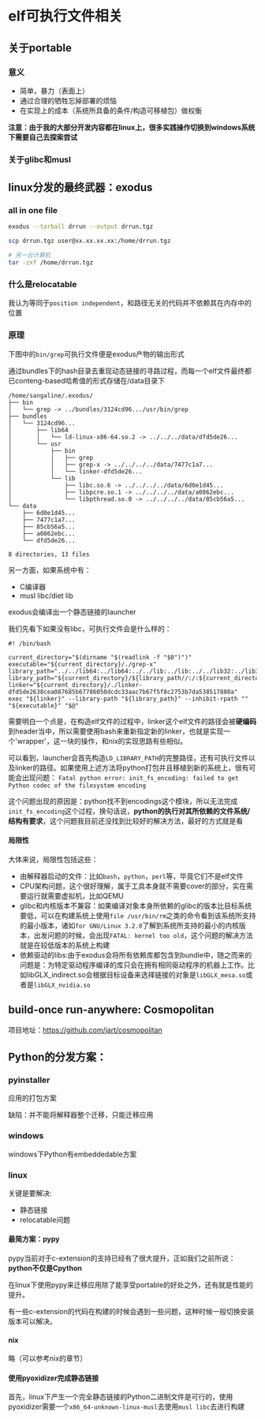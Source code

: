 # elf可执行文件相关

## 关于portable

### 意义
* 简单，暴力（表面上）
* 通过合理的牺牲忘掉部署的烦恼
* 在实现上的成本（系统所具备的条件/构造可移植包）做权衡

**注意：由于我的大部分开发内容都在linux上，很多实践操作切换到windows系统下需要自己去探索尝试**



### 关于glibc和musl


## linux分发的最终武器：exodus

### all in one file
```bash
exodus --tarball drrun --output drrun.tgz

scp drrun.tgz user@xx.xx.xx.xx:/home/drrun.tgz

# 另一台计算机
tar -zxf /home/drrun.tgz
```

### 什么是relocatable

我认为等同于`position independent`，和路径无关的代码并不依赖其在内存中的位置



### 原理

下图中的`bin/grep`可执行文件便是exodus产物的输出形式

通过bundles下的hash目录去重现动态链接的寻路过程，而每一个elf文件最终都已conteng-based哈希值的形式存储在/data目录下

```shell
/home/sangaline/.exodus/
├── bin
│   └── grep -> ../bundles/3124cd96.../usr/bin/grep
├── bundles
│   └── 3124cd96...
│       ├── lib64
│       │   └── ld-linux-x86-64.so.2 -> ../../../data/dfd5de26...
│       └── usr
│           ├── bin
│           │   ├── grep
│           │   ├── grep-x -> ../../../../data/7477c1a7...
│           │   └── linker-dfd5de26...
│           └── lib
│               ├── libc.so.6 -> ../../../../data/6d0e1d45...
│               ├── libpcre.so.1 -> ../../../../data/a0862ebc...
│               └── libpthread.so.0 -> ../../../../data/85cb56a5...
└── data
    ├── 6d0e1d45...
    ├── 7477c1a7...
    ├── 85cb56a5...
    ├── a0862ebc...
    └── dfd5de26...

8 directories, 13 files
```


另一方面，如果系统中有：

* C编译器
* musl libc/diet lib

exodus会编译出一个静态链接的launcher



我们先看下如果没有libc，可执行文件会是什么样的：

```shell
#! /bin/bash

current_directory="$(dirname "$(readlink -f "$0")")"
executable="${current_directory}/./grep-x"
library_path="../../lib64:../lib64:../../lib:../lib:../../lib32:../lib32"
library_path="${current_directory}/${library_path//:/:${current_directory}/}"
linker="${current_directory}/./linker-dfd5de2638cea087685b67786050dcdc33aac7b67f5f8c2753b7da538517880a"
exec "${linker}" --library-path "${library_path}" --inhibit-rpath "" "${executable}" "$@"
```

需要明白一个点是，在构造elf文件的过程中，linker这个elf文件的路径会被**硬编码**到header当中，所以需要使用bash来重新指定新的linker，也就是实现一个'wrapper'，这一块的操作，和nix的实现思路有些相似。

可以看到，launcher会首先构造`LD_LIBRARY_PATH`的完整路径，还有可执行文件以及linker的路径。如果使用上述方法将python打包并且移植到新的系统上，很有可能会出现问题：
`Fatal python error: init_fs_encoding: failed to get Python codec of the filesystem encoding`

这个问题出现的原因是：python找不到encodings这个模块，所以无法完成`init_fs_encoding`这个过程，换句话说，**python的执行对其所依赖的文件系统/结构有要求**，这个问题我目前还没找到比较好的解决方法，最好的方式就是看


#### 局限性
大体来说，局限性包括这些：
* 由解释器启动的文件：比如`bash`，`python`，`perl`等，毕竟它们不是elf文件
* CPU架构问题，这个很好理解，属于工具本身就不需要cover的部分，实在需要运行就需要虚拟机，比如QEMU
* glibc和内核版本不兼容：如果编译对象本身所依赖的glibc的版本比目标系统要低，可以在构建系统上使用`file /usr/bin/rm`之类的命令看到该系统所支持的最小版本，诸如`for GNU/Linux 3.2.0`了解到系统所支持的最小的内核版本，出发问题的时候，会出现`FATAL: kernel too old`，这个问题的解决方法就是在较低版本的系统上构建
* 依赖驱动的libs:由于exodus会将所有依赖库都包含到bundle中，随之而来的问题是：为特定驱动程序编译的库只会在拥有相同驱动程序的机器上工作。比如libGLX_indirect.so会根据目标设备来选择链接的对象是`libGLX_mesa.so`或者是`libGLX_nvidia.so`



## build-once run-anywhere: Cosmopolitan

项目地址：https://github.com/jart/cosmopolitan






## Python的分发方案：
### pyinstaller

应用的打包方案

缺陷：并不能将解释器整个迁移，只能迁移应用

### windows

windows下Python有embeddedable方案

### linux
关键是要解决:

* 静态链接
* relocatable问题



#### 最简方案：pypy

pypy当前对于c-extension的支持已经有了很大提升，正如我们之前所说：**python不仅是Cpython**

在linux下使用pypy来迁移应用除了能享受portable的好处之外，还有就是性能的提升。

有一些c-extension的代码在构建的时候会遇到一些问题，这种时候一般切换安装版本可以解决。



#### nix

略（可以参考nix的章节）

#### 使用pyoxidizer完成静态链接
首先，linux下产生一个完全静态链接的Python二进制文件是可行的，使用pyoxidizer需要一个`x86_64-unknown-linux-musl`去使用`musl libc`去进行构建

